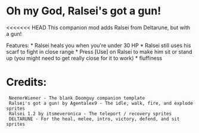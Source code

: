 # Oh my God, Ralsei's got a gun!
<<<<<<< HEAD
This companion mod adds Ralsei from Deltarune, but with a gun!

Features:
    * Ralsei heals you when you're under 30 HP
    * Ralsei still uses his scarf to fight in close range
    * Press [Use] on Ralsei to make him sit or stand up (you might need to get really close for it to work)
    * fluffiness

# Credits:
     NeenerWiener - The blank Doomguy companion template
     Ralsei's got a gun! by Agentalex9 - The idle, walk, fire, and explode sprites
     Ralsei 1.2 by itsmeveronica - The teleport / recovery sprites
     DELTARUNE - For the heal, melee, intro, victory, defend, and sit sprites
